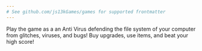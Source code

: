```yaml
---
# See github.com/js13kGames/games for supported frontmatter
---
```

Play the game as a an Anti Virus defending the file system of your computer from glitches, viruses, and bugs! Buy upgrades, use items, and beat your high score!